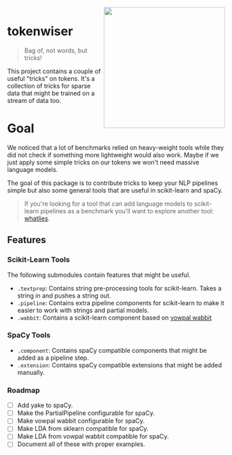 <img src="docs/logo-tokw.png" width=280 align="right">

# tokenwiser

> Bag of, not words, but tricks!

This project contains a couple of useful "tricks" on tokens. It's a collection 
of tricks for sparse data that might be trained on a stream of data too.

# Goal 

We noticed that a lot of benchmarks relied on heavy-weight tools while they did not 
check if something more lightweight would also work. Maybe if we just apply some simple 
tricks on our tokens we won't need massive language models. 

The goal of this package is to contribute tricks to keep your NLP pipelines simple but
also some general tools that are useful in scikit-learn and spaCy. 

> If you're looking for a tool that can add language models to scikit-learn pipelines as 
a benchmark you'll want to explore another tool: [whatlies](https://rasahq.github.io/whatlies/tutorial/scikit-learn/).

## Features

### Scikit-Learn Tools 

The following submodules contain features that might be useful. 

- `.textprep`: Contains string pre-processing tools for scikit-learn. Takes a string in and pushes a string out.  
- `.pipeline`: Contains extra pipeline components for scikit-learn to make it easier to work with strings and partial models.
- `.wabbit`: Contains a scikit-learn component based on [vowpal wabbit](https://vowpalwabbit.org/)

### SpaCy Tools 
 
- `.component`: Contains spaCy compatible components that might be added as a pipeline step.
- `.extension`: Contains spaCy compatible extensions that might be added manually. 

### Roadmap 

- [ ] Add yake to spaCy.
- [ ] Make the PartialPipeline configurable for spaCy. 
- [ ] Make vowpal wabbit configurable for spaCy.
- [ ] Make LDA from sklearn compatible for spaCy.
- [ ] Make LDA from vowpal wabbit compatible for spaCy.
- [ ] Document all of these with proper examples.
